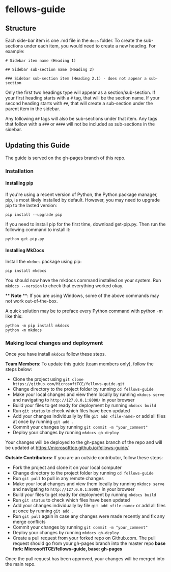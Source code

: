 # fellows-guide

## Structure

Each side-bar item is one .md file in the `docs` folder. To create the sub-sections under each item, you would need to create a new heading. For example:

```
# Sidebar item name (Heading 1)

## Sidebar sub-section name (Heading 2)

### Sidebar sub-section item (Heading 2.1) - does not appear a sub-section

```

Only the first two headings type will appear as a section/sub-section. If your first heading starts with a `#` tag, that will be the section name. If your second heading starts with `##`, that will create a sub-section under the parent item in the sidebar. 

Any following `##` tags will also be sub-sections under that item. Any tags that follow with a `###` or `####` will not be included as sub-sections in the sidebar.

## Updating this Guide

The guide is served on the gh-pages branch of this repo. 

### Installation

#### Installing pip

If you're using a recent version of Python, the Python package manager, pip, is most likely installed by default. However, you may need to upgrade pip to the lasted version:

``` pip install --upgrade pip ```

If you need to install pip for the first time, download get-pip.py. Then run the following command to install it:

```python get-pip.py```

#### Installing MkDocs

Install the `mkdocs` package using pip:

```pip install mkdocs```

You should now have the mkdocs command installed on your system. Run `mkdocs --version` to check that everything worked okay.

** **Note** **: If you are using Windows, some of the above commands may not work out-of-the-box.

A quick solution may be to preface every Python command with python -m like this:

```
python -m pip install mkdocs
python -m mkdocs
```

### Making local changes and deployment

Once you have install `mkdocs` follow these steps.

**Team Members**: To update this guide (team members only), follow the steps below:

- Clone the project using `git clone https://github.com/MicrosoftTCE/fellows-guide.git`
- Change directory to the project folder by running `cd fellows-guide`
- Make your local changes and view them locally by running `mkdocs serve` and navigating to `http://127.0.0.1:8000/` in your browser
- Build your files to get ready for deployment by running `mkdocs build`
- Run `git status` to check which files have been updated
- Add your changes individually by file `git add <file-name>` or add all files at once by running `git add .`
- Commit your changes by running `git commit -m "your_comment"`
- Deploy your changes by running `mkdocs gh-deploy`

Your changes will be deployed to the gh-pages branch of the repo and will be updated at <https://microsofttce.github.io/fellows-guide/>


**Outside Contributors:** If you are an outside contributor, follow these steps:

- Fork the project and clone it on your local computer
- Change directory to the project folder by running `cd fellows-guide`
- Run `git pull` to pull in any remote changes
- Make your local changes and view them locally by running `mkdocs serve` and navigating to `http://127.0.0.1:8000/` in your browser
- Build your files to get ready for deployment by running `mkdocs build`
- Run `git status` to check which files have been updated
- Add your changes individually by file `git add <file-name>` or add all files at once by running `git add .`
- Run `git pull` again in case any changes were made recently and fix any merge conflicts
- Commit your changes by running `git commit -m "your_comment"`
- Deploy your changes by running `mkdocs gh-deploy`
- Create a pull request from your forked repo on Github.com. The pull request should go from your gh-pages branch into the master repo  **base fork: MicrosoftTCE/fellows-guide, base: gh-pages**

Once the pull request has been approved, your changes will be merged into the main repo.
